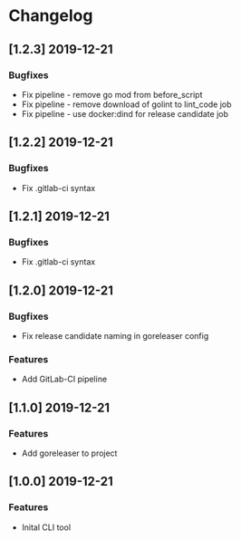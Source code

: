 # Changelog

## [1.2.3] 2019-12-21

### Bugfixes

- Fix pipeline - remove go mod from before_script
- Fix pipeline - remove download of golint to lint_code job
- Fix pipeline - use docker:dind for release candidate job

## [1.2.2] 2019-12-21

### Bugfixes

- Fix .gitlab-ci syntax

## [1.2.1] 2019-12-21

### Bugfixes

- Fix .gitlab-ci syntax

## [1.2.0] 2019-12-21

### Bugfixes

- Fix release candidate naming in goreleaser config

### Features

- Add GitLab-CI pipeline

## [1.1.0] 2019-12-21

### Features

- Add goreleaser to project

## [1.0.0] 2019-12-21

### Features

- Inital CLI tool
